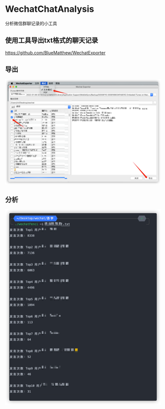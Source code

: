# WechatChatAnalysis
分析微信群聊记录的小工具

## 使用工具导出txt格式的聊天记录
https://github.com/BlueMatthew/WechatExporter

## 导出
![img.png](images/export.png)

## 分析

![img.png](images/anlysis.png)